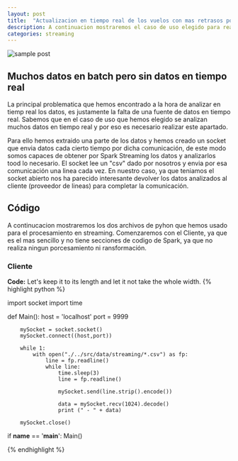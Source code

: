 ```yaml
---
layout: post
title:  "Actualizacion en tiempo real de los vuelos con mas retrasos por dia"
description: A continuacion mostraremos el caso de uso elegido para realizar la parte de procesamiento en streming con Spark Streming. En esta hemos elegido mostrar los vuelos con mas retrasos (top 10) entre dos ciudades de EEUU, usando como ventana 3 segundo y reiniciando una vez al dia dicha clasificacion.
categories: streaming
---
```


![sample post]({{site.baseurl}}/images/image-2.png)


## Muchos datos en batch pero sin datos en tiempo real

La principal problematica que hemos encontrado a la hora de analizar en tiemp real los datos, es justamente la falta de una fuente de datos en tiempo real. Sabemos que en el caso de uso que hemos elegido se analizan muchos datos en tiempo real y por eso es necesario realizar este apartado.

Para ello hemos extraido una parte de los datos y hemos creado un socket que envia datos cada cierto tiempo por dicha comunicación, de este modo somos capaces de obtener por Spark Streaming los datos y analizarlos tood lo necesario. El socket lee un "csv" dado por nosotros y envia por esa comunicación una linea cada vez. En nuestro caso, ya que teniamos el socket abierto nos ha parecido interesante devolver los datos analizados al cliente (proveedor de lineas) para completar la comunicación.  

## Código

A continucacion mostraremos los dos archivos de pyhon que hemos usado para el procesamiento en streaming. Comenzaremos con el Cliente, ya que es el mas sencillo y no tiene secciones de codigo de Spark, ya que no realiza ningun porcesamiento ni ransformación.

### Cliente

**Code:** Let's keep it to its length and let it not take the whole width.
{% highlight python %}

import socket
import time
 
def Main():
        host = 'localhost'
        port = 9999
         
        mySocket = socket.socket()
        mySocket.connect((host,port))
         
        while 1:
            with open("./../src/data/streaming/*.csv") as fp:
                line = fp.readline()
                while line:
                    time.sleep(3)
                    line = fp.readline()

                    mySocket.send(line.strip().encode())

                    data = mySocket.recv(1024).decode()
                    print (" - " + data)
                 
        mySocket.close()
 
if __name__ == '__main__':
    Main()

{% endhighlight %}


